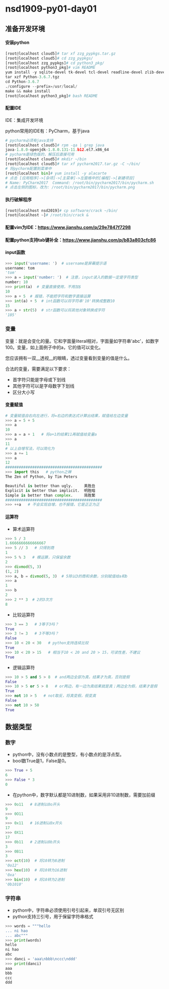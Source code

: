 # nsd1909-py01-day01

## 准备开发环境

#### 安装python

```python
[root@localhost cloud5]# tar xf zzg_pypkgs.tar.gz 
[root@localhost cloud5]# cd zzg_pypkgs/
[root@localhost zzg_pypkgs]# cd python3_pkg/
[root@localhost python3_pkg]# vim README 
yum install -y sqlite-devel tk-devel tcl-devel readline-devel zlib-devel gcc gcc-c++ openssl-devel libffi-devel
tar xzf Python-3.6.7.tgz
cd Python-3.6.7
./configure --prefix=/usr/local/
make && make install
[root@localhost python3_pkg]# bash README 
```

#### 配置IDE

IDE：集成开发环境

python常用的IDE有：PyCharm，基于java

```python
# pycharm必须有java支持
[root@localhost cloud5]# rpm -qa | grep java
java-1.8.0-openjdk-1.8.0.131-11.b12.el7.x86_64
# pycharm是绿色版的，解压后直接可用
[root@localhost cloud5]# mkdir ~/bin
[root@localhost cloud5]# tar xf pycharm2017.tar.gz -C ~/bin/
# 将pycharm配置到菜单中
[root@localhost bin]# yum install -y alacarte
# 点击 [应用程序]->[杂项]->[主菜单]->左窗格中的[编程]->[新建项目]
# Name: PyCharm2017  Command: /root/bin/pycharm2017/bin/pycharm.sh
# 点击左侧的图标，改为: /root/bin/pycharm2017/bin/pycharm.png
```

#### 执行破解程序

```python
[root@localhost nsd2019]# cp software/crack ~/bin/
[root@localhost ~]# /root/bin/crack &
```

#### 配置vim为IDE：https://www.jianshu.com/p/29e7847f7298

#### 配置python支持tab键补全：https://www.jianshu.com/p/b83a803cfc86

#### input函数

```python
>>> input('username: ')  # username是屏幕提示语
username: tom
'tom'
>>> a = input('number: ')  # 注意，input读入的数据一定是字符类型
number: 10
>>> print(a)  # 变量直接使用，不用加$
10
>>> a + 5  # 报错，不能把字符和数字直接运算
>>> int(a) + 5  # int函数可以将字符串'10'转换成整数10
15
>>> a + str(5)  # str函数可以将其他对象转换成字符
'105'

```

### 变量

变量：就是会变化的量。它和字面量literal相对，字面量如字符串'abc'，如数字100。变量，如上面例子中的a，它的值可以变化。

您应该拥有一双__透视__的眼睛，透过变量看到变量的值是什么。

合法的变量，需要满足以下要求：

- 首字符只能是字母或下划线
- 其他字符可以是字母数字下划线
- 区分大小写

#### 变量赋值

```python
# 变量赋值自右向左进行，将=右边的表达式计算出结果，赋值给左边变量
>>> a = 5 + 5
>>> a
10
>>> a = a + 1   # 将a+1的结果11再赋值给变量a
>>> a
11
# 以上自增写法，可以简化为
>>> a += 1
>>> a
12
###########################################
>>> import this   # python之禅
The Zen of Python, by Tim Peters

Beautiful is better than ugly.     美胜丑
Explicit is better than implicit.  明胜暗
Simple is better than complex.     简胜繁
###########################################
>>> ++a   # 不会实现自增，也不报错，它是正正为正
```

#### 运算符

- 算术运算符

```python
>>> 5 / 3
1.6666666666666667
>>> 5 // 3   # 只得到商
1
>>> 5 % 3   # 模运算，只保留余数
2
>>> divmod(5, 3)
(1, 2)
>>> a, b = divmod(5, 3)  # 5除以3的商和余数，分别赋值给a和b
>>> a
1
>>> b
2
>>> 2 ** 3  # 2的3次方
8
```

- 比较运算符

```python
>>> 3 == 3   # 3等于3吗？
True
>>> 3 != 3   # 3不等3吗？
False
>>> 10 < 20 < 30   # python支持连续比较
True
>>> 10 < 20 > 15   # 相当于10 < 20 and 20 > 15，可读性差，不建议
True
```

- 逻辑运算符

```python
>>> 10 > 5 and 5 > 8  # and两边全部为真，结果才为真，否则是假
False
>>> 10 > 5 or 5 > 8   # or两边，有一边为真结果就是真；两边全为假，结果才是假
True
>>> not 10 > 5   # not取反，将真变假，假变真
False
>>> not 10 > 50
True
```

## 数据类型

### 数字

- python中，没有小数点的是整型，有小数点的是浮点型。
- bool数True是1，False是0。

```python
>>> True + 5
6
>>> False * 3
0
```

- 在python中，数字默认都是10进制数，如果采用非10进制数，需要加前缀

```python
>>> 0o11   # 8进制以0o开头
9
>>> 0O11
9
>>> 0x11   # 16进制以0x开头
17
>>> 0X11
17
>>> 0b11   # 2进制以0b开头
3
>>> 0B11
3
>>> oct(10)  # 将10转为8进制
'0o12'
>>> hex(10)  # 将10转为16进制
'0xa'
>>> bin(10)  # 将10转为2进制
'0b1010'
```

### 字符串

- python中，字符串必须使用引号引起来，单双引号无区别
- python支持三引号，用于保留字符串格式

```python
>>> words = """hello
... ni hao
... abc"""
>>> print(words)
hello
ni hao
abc
>>> danci = 'aaa\nbbb\nccc\nddd'
>>> print(danci)
aaa
bbb
ccc
ddd

```















